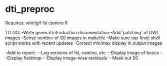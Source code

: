 # dti_preproc

Requires:
whirlgif
fsl
camino
R

TO DO:
-Write general introduction documentation
-Add 'patching' of DWI images
-Sense number of S0 images in makefile
-Make sure top-level shell script works with recent updates
-Correct min/max display in output images

-Add to report:
--Log versions of fsl, camino, etc
--Display image of bvecs
--Display fieldmap
--Display image-wise residuals
--Mask out S0